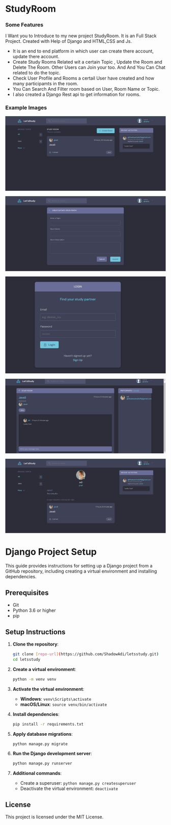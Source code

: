 # **StudyRoom**


### Some Features
I Want you to Introduce to my new project StudyRoom. It is an Full Stack Project. Created with Help of Django and HTML,CSS and Js.
* It is an end to end platform in which user can create there account, update there account. 
* Create Study Rooms Related wit a certain Topic , Update the Room and Delete The Room. Other Users can Join your too. And And You Can Chat related to do the topic.
* Check User Profile and Rooms a certail User have created and how many participamts in the room.
* You Can Search And Filter room based on User, Room Name or Topic.
* I also created a Django Rest api to get information for rooms.


### Example Images
![examples/Home.png](examples/Home.png)

![Create/Update](examples/Create-Update.png)

![Login](examples/Login.png)

![ChatRoom](examples/ChatRoom.png)

![Profile ](examples/Profile.png)


# Django Project Setup

This guide provides instructions for setting up a Django project from a GitHub repository, including creating a virtual environment and installing dependencies.

## Prerequisites

- Git
- Python 3.6 or higher
- pip

## Setup Instructions

1. **Clone the repository**:

    ```bash
    git clone [repo-url](https://github.com/ShadowAdi/letsstudy.git)
    cd letsstudy
    ```

2. **Create a virtual environment**:

    ```bash
    python -m venv venv
    ```

3. **Activate the virtual environment**:

    - **Windows**: `venv\Scripts\activate`
    - **macOS/Linux**: `source venv/bin/activate`

4. **Install dependencies**:

    ```bash
    pip install -r requirements.txt
    ```

5. **Apply database migrations**:

    ```bash
    python manage.py migrate
    ```

6. **Run the Django development server**:

    ```bash
    python manage.py runserver
    ```

7. **Additional commands**:

    - Create a superuser: `python manage.py createsuperuser`
    - Deactivate the virtual environment: `deactivate`

## License

This project is licensed under the MIT License.
